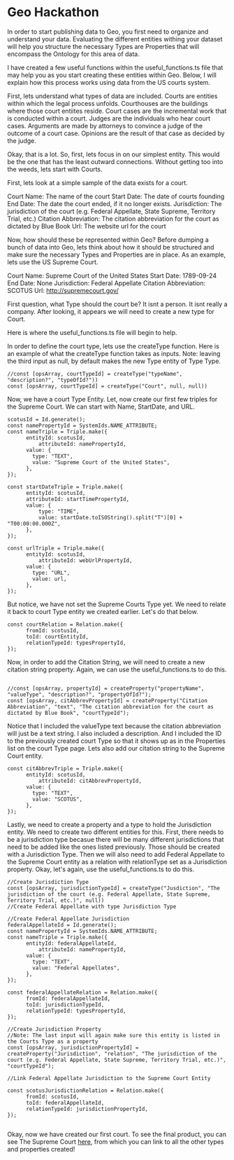 # Geo Hackathon

In order to start publishing data to Geo, you first need to organize and understand your data. Evaluating the different entities withing your dataset will help you structure the necessary Types are Properties that will encompass the Ontology for this area of data. 

I have created a few useful functions within the useful_functions.ts file that may help you as you start creating these entities within Geo. Below, I will explain how this process works using data from the US courts system.

First, lets understand what types of data are included. Courts are entities within which the legal process unfolds. Courthouses are the buildings where those court entiites reside. Court cases are the incremental work that is conducted within a court. Judges are the individuals who hear court cases. Arguments are made by attorneys to convince a judge of the outcome of a court case. Opinions are the result of that case as decided by the judge. 

Okay, that is a lot. So, first, lets focus in on our simplest entity. This would be the one that has the least outward connections. Without getting too into the weeds, lets start with Courts.

First, lets look at a simple sample of the data exists for a court.

Court Name: The name of the court
Start Date: The date of courts founding
End Date: The date the court ended, if it no longer exists.
Jurisdiction: The jurisdiction of the court (e.g. Federal Appellate, State Supreme, Territory Trial, etc.)
Citation Abbreviation: The citation abbreviation for the court as dictated by Blue Book
Url: The website url for the court

Now, how should these be represented within Geo? Before dumping a bunch of data into Geo, lets think about how it should be structured and make sure the necessary Types and Properties are in place. As an example, lets use the US Supreme Court.

Court Name: Supreme Court of the United States
Start Date: 1789-09-24
End Date: None
Jurisdiction: Federal Appellate
Citation Abbreviation: SCOTUS
Url: http://supremecourt.gov/

First question, what Type should the court be? It isnt a person. It isnt really a company. After looking, it appears we will need to create a new type for Court. 

Here is where the useful_functions.ts file will begin to help.

In order to define the court type, lets use the createType function. Here is an example of what the createType function takes as inputs. Note: leaving the third input as null, by default makes the new Type entity of Type Type.

```
//const [opsArray, courtTypeId] = createType("typeName", "description?", "typeOfId?"))
const [opsArray, courtTypeId] = createType("Court", null, null))
```

Now, we have a court Type Entity. Let, now create our first few triples for the Supreme Court. We can start with Name, StartDate, and URL.

```
scotusId = Id.generate();
const namePropertyId = SystemIds.NAME_ATTRIBUTE;
const nameTriple = Triple.make({
      entityId: scotusId,
          attributeId: namePropertyId,
      value: {
        type: "TEXT",
        value: "Supreme Court of the United States",
      },
});

const startDateTriple = Triple.make({
      entityId: scotusId,
      attributeId: startTimePropertyId,
      value: {
          type: "TIME",
          value: startDate.toISOString().split("T")[0] + "T00:00:00.000Z",
      },
});

const urlTriple = Triple.make({
      entityId: scotusId,
          attributeId: webUrlPropertyId,
      value: {
        type: "URL",
        value: url,
      },
});

```

But notice, we have not set the Supreme Courts Type yet. We need to relate it back to court Type entity we created earlier. Let's do that below.

```
const courtRelation = Relation.make({
      fromId: scotusId,
      toId: courtEntityId,
      relationTypeId: typesPropertyId,
});
```
Now, in order to add the Citation String, we will need to create a new citation string property. Again, we can use the useful_functions.ts to do this.

```

//const [opsArray, propertyId] = createProperty("propertyName", "valueType", "description?", "propertyOfId?");
const [opsArray, citAbbrevPropertyId] = createProperty("Citation Abbreviation", "text", "The citation abbreviation for the court as dictated by Blue Book", "courtTypeId");

```

Notice that I included the valueType text because the citation abbreviation will just be a text string. I also included a description. And I included the ID to the previously created court Type so that it shows up as in the Properties list on the court Type page. Lets also add our citation string to the Supreme Court entity.

```
const citAbbrevTriple = Triple.make({
      entityId: scotusId,
          attributeId: citAbbrevPropertyId,
      value: {
        type: "TEXT",
        value: "SCOTUS",
      },
});

```

Lastly, we need to create a property and a type to hold the Jurisdiction entity. We need to create two different entities for this. First, there needs to be a jurisdiction type becasue there will be many different jurisdictions that need to be added like the ones listed previously. Those should be created with a Jurisdiction Type. Then we will also need to add Federal Appellate to the Supreme Court entity as a relation with relationType set as a Jurisdiction property. Okay, let's again, use the useful_functions.ts to do this. 


```
//Create Jurisdiction Type
const [opsArray, jurisdictionTypeId] = createType("Jusdiction", "The jurisdiction of the court (e.g. Federal Appellate, State Supreme, Territory Trial, etc.)", null))
//Create Federal Appellate with type Jurisdiction Type

//Create Federal Appellate Jurisdiction
federalAppellateId = Id.generate();
const namePropertyId = SystemIds.NAME_ATTRIBUTE;
const nameTriple = Triple.make({
      entityId: federalAppellateId,
          attributeId: namePropertyId,
      value: {
        type: "TEXT",
        value: "Federal Appellates",
      },
});

const federalAppellateRelation = Relation.make({
      fromId: federalAppellateId,
      toId: jurisdictionTypeId,
      relationTypeId: typesPropertyId,
});

//Create Jurisdiction Property
//Note: The last input will again make sure this entity is listed in the Courts Type as a property
const [opsArray, jurisdictionPropertyId] = createProperty("Jurisdiction", "relation", "The jurisdiction of the court (e.g. Federal Appellate, State Supreme, Territory Trial, etc.)", "courtTypeId");

//Link Federal Appellate Jurisdiction to the Supreme Court Entity

const scotusJurisdictionRelation = Relation.make({
      fromId: scotusId,
      toId: federalAppellateId,
      relationTypeId: jurisdictionPropertyId,
});


```

Okay, now we have created our first court. To see the final product, you can see The Supreme Court [here](https://geogenesis-git-feat-testnet-geo-browser.vercel.app/space/EzQsF1VvvPV5FVqcp6YTtt/UQPkVXbPH3jJNX59mmSxZ8), from which you can link to all the other types and properties created!
